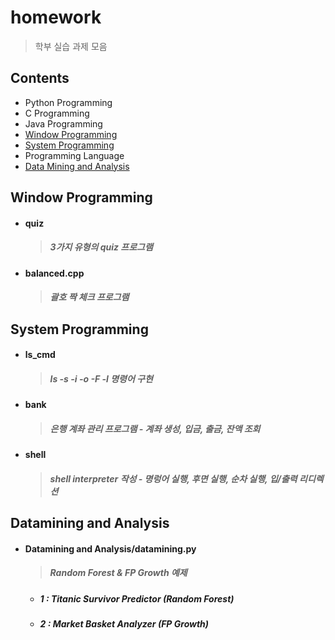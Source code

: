 # homework

> 학부 실습 과제 모음

## Contents

+ Python Programming
+ C Programming
+ Java Programming
+ [Window Programming](#window-programming)
+ [System Programming](#system-programming)
+ Programming Language
+ [Data Mining and Analysis](#datamining-and-analysis)

 ## Window Programming
 - #### quiz
   > ##### _3가지 유형의 quiz 프로그램_
 - #### balanced.cpp
   > ##### _괄호 짝 체크 프로그램_

 ## System Programming
 - #### ls_cmd
   > ##### _ls  -s  -i  -o  -F  -l 명령어 구현_
  - #### bank
    > ##### _은행 계좌 관리 프로그램 - 계좌 생성, 입금, 출금, 잔액 조회_
  - #### shell
    > ##### _shell interpreter 작성 - 명렁어 실행, 후면 실행, 순차 실행, 입/출력 리디렉션_

## Datamining and Analysis
- #### Datamining and Analysis/datamining.py
  > ##### _Random Forest & FP Growth 예제_
    - ##### 1 : Titanic Survivor Predictor (Random Forest)
    - ##### 2 : Market Basket Analyzer (FP Growth)
